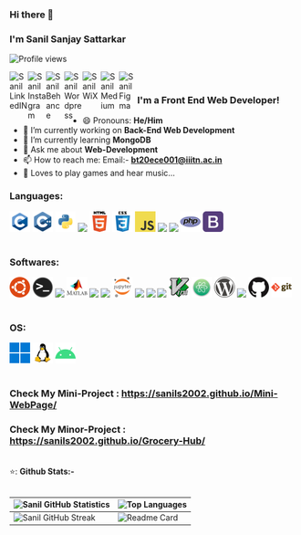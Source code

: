 ### Hi there 👋
### I'm Sanil Sanjay Sattarkar

![Profile views](https://komarev.com/ghpvc/?username=sanils2002&color=blueviolet)

<a href="https://www.linkedin.com/in/sanils2002/">
  <img align="left" alt="Sanil LinkedIN" width="32px" src="https://cdn.jsdelivr.net/npm/simple-icons@v3.13.0/icons/linkedin.svg" target="_blank" />
</a>
<a href="https://www.instagram.com/sanil_0205/">
  <img align="left" alt="Sanil Instagram" width="32px" src="https://cdn.jsdelivr.net/npm/simple-icons@v3.13.0/icons/instagram.svg" target="_blank" />
</a>
<a href="https://www.behance.net/sanilsattarkar">
  <img align="left" alt="Sanil Behance" width="32px" src="https://cdn.jsdelivr.net/npm/simple-icons@3.13.0/icons/behance.svg" target="_blank" />
</a>
<a href="https://wordpress.com/home/movienight2021ace.wordpress.com">  
  <img align="left" alt="Sanil Wordpress" width="32px" src="https://cdn.jsdelivr.net/npm/simple-icons@3.13.0/icons/wordpress.svg" target="_blank" />
</a>
<a href="https://manage.wix.com/dashboard/a1049893-15a6-42ca-9a47-58d831fbfc1c/home?referralInfo=EDITOR">  
  <img align="left" alt="Sanil WiX" width="32px" src="https://cdn.jsdelivr.net/npm/simple-icons@3.13.0/icons/wix.svg" target="_blank" />
</a>
<a href="https://medium.com/@sattarkars45">  
  <img align="left" alt="Sanil Medium" width="32px" src="https://cdn.jsdelivr.net/npm/simple-icons@3.13.0/icons/medium.svg" target="_blank" />
</a>
<a href="https://www.figma.com/files/user/939226844701567191?fuid=939226844701567191">  
  <img align="left" alt="Sanil Figma" width="32px" src="https://cdn.jsdelivr.net/npm/simple-icons@3.13.0/icons/figma.svg" target="_blank" />
</a>
<br/>

### I'm a Front End Web Developer!

- 😄 Pronouns: <b>He/Him</b>
- 🔭 I’m currently working on <b>Back-End Web Development</b>   
- 🌱 I’m currently learning <b>MongoDB</b> 
- 💬 Ask me about <b>Web-Development</b>  
- 📫 How to reach me: Email:- <b>bt20ece001@iiitn.ac.in</b>
- 🤔 Loves to play games and hear music...


### Languages:

<section>
<code><img width="36px" src="https://raw.githubusercontent.com/github/explore/80688e429a7d4ef2fca1e82350fe8e3517d3494d/topics/c/c.png"></code>
<code><img width="36px" src="https://raw.githubusercontent.com/github/explore/80688e429a7d4ef2fca1e82350fe8e3517d3494d/topics/cpp/cpp.png"></code>
<code><img width="36px" src="https://raw.githubusercontent.com/github/explore/80688e429a7d4ef2fca1e82350fe8e3517d3494d/topics/python/python.png"></code>
<code><img width="36px" src="https://i.pinimg.com/originals/8c/b1/8c/8cb18c72082d13eb581cf6d452e8e266.png"></code>  
<code><img width="36px" src="https://raw.githubusercontent.com/github/explore/80688e429a7d4ef2fca1e82350fe8e3517d3494d/topics/html/html.png"></code>
<code><img width="36px" src="https://raw.githubusercontent.com/github/explore/80688e429a7d4ef2fca1e82350fe8e3517d3494d/topics/css/css.png"></code>
<code><img width="36px" src="https://raw.githubusercontent.com/github/explore/80688e429a7d4ef2fca1e82350fe8e3517d3494d/topics/javascript/javascript.png"></code>
<code><img width="36px" src="https://png.pngtree.com/element_our/png_detail/20181227/xml-vector-icon-png_287418.jpg"></code> 
<code><img width="36px" src="https://media.istockphoto.com/vectors/white-xsl-file-document-icon-download-xsl-button-icon-isolated-with-vector-id1145457366?k=20&m=1145457366&s=170667a&w=0&h=DgSUDr7VMAXzboK5f4tEroXxqwfUe1hpYzZjykeiy5g="></code>
<code><img width="36px" src="https://raw.githubusercontent.com/github/explore/ccc16358ac4530c6a69b1b80c7223cd2744dea83/topics/php/php.png"></code>  
<code><img width="36px" src="https://raw.githubusercontent.com/github/explore/80688e429a7d4ef2fca1e82350fe8e3517d3494d/topics/bootstrap/bootstrap.png"></code>
</section>
<br/>

### Softwares:

<section>
<code><img width="36px" src="https://raw.githubusercontent.com/github/explore/80688e429a7d4ef2fca1e82350fe8e3517d3494d/topics/ubuntu/ubuntu.png"></code>
<code><img width="36px" src="https://raw.githubusercontent.com/github/explore/d92924b1d925bb134e308bd29c9de6c302ed3beb/topics/terminal/terminal.png"></code>
<code><img width="36px" src="https://cdn.jsdelivr.net/npm/simple-icons@3.13.0/icons/autodesk.svg"></code>  
<code><img width="36px" src="https://raw.githubusercontent.com/github/explore/80688e429a7d4ef2fca1e82350fe8e3517d3494d/topics/matlab/matlab.png"></code>
<code><img width="36px" src="https://cdn.jsdelivr.net/npm/simple-icons@3.13.0/icons/visualstudiocode.svg"></code>
<code><img width="36px" src="https://cdn.jsdelivr.net/npm/simple-icons@3.13.0/icons/eclipseide.svg"></code>
<code><img width="36px" src="https://raw.githubusercontent.com/github/explore/80688e429a7d4ef2fca1e82350fe8e3517d3494d/topics/jupyter-notebook/jupyter-notebook.png"></code>
<code><img width="36px" src="https://upload.wikimedia.org/wikipedia/commons/thumb/0/04/Gnusim8085_Logo.svg/800px-Gnusim8085_Logo.svg.png"></code>
<code><img width="36px" src="https://upload.wikimedia.org/wikipedia/commons/thumb/f/fe/Apache_Tomcat_logo.svg/1280px-Apache_Tomcat_logo.svg.png"></code>
<code><img width="36px" src="https://upload.wikimedia.org/wikipedia/commons/f/f8/WampServer-logo.png"></code>  
<code><img width="36px" src="https://raw.githubusercontent.com/github/explore/80688e429a7d4ef2fca1e82350fe8e3517d3494d/topics/vim/vim.png"></code>
<code><img width="36px" src="https://raw.githubusercontent.com/github/explore/80688e429a7d4ef2fca1e82350fe8e3517d3494d/topics/atom/atom.png"></code>  
<code><img width="36px" src="https://raw.githubusercontent.com/github/explore/80688e429a7d4ef2fca1e82350fe8e3517d3494d/topics/wordpress/wordpress.png"></code>
<code><img width="36px" src="https://cdn.jsdelivr.net/npm/simple-icons@3.13.0/icons/wix.svg"></code>
<code><img width="36px" src="https://raw.githubusercontent.com/github/explore/78df643247d429f6cc873026c0622819ad797942/topics/github/github.png"></code>
<code><img width="36px" src="https://raw.githubusercontent.com/github/explore/80688e429a7d4ef2fca1e82350fe8e3517d3494d/topics/git/git.png"></code>  
</section>
<br/>

### OS:

<section>
<code><img width="36px" src="https://raw.githubusercontent.com/github/explore/80688e429a7d4ef2fca1e82350fe8e3517d3494d/topics/windows/windows.png"></code>
<code><img width="36px" src="https://raw.githubusercontent.com/github/explore/80688e429a7d4ef2fca1e82350fe8e3517d3494d/topics/linux/linux.png"></code>
<code><img width="36px" src="https://raw.githubusercontent.com/github/explore/80688e429a7d4ef2fca1e82350fe8e3517d3494d/topics/android/android.png"></code>
</section>
<br/>

<!-- ### Check My Portfolio : https://sanils2002.github.io/Portfolio-Resume/ <br>
### Check My Dummy Portfolio : https://sattarkars45.wixsite.com/website <br> -->
<!-- ### Check My Mini-Project-1 : https://movienight2021ace.wordpress.com/ <br> -->
### Check My Mini-Project : https://sanils2002.github.io/Mini-WebPage/ <br> 
### Check My Minor-Project : https://sanils2002.github.io/Grocery-Hub/ <br>
<!-- ### Check My Mini-App : https://mybooks-sss.glideapp.io/ <br> -->
<br/>

<summary>⭐: <b>Github Stats:-</b></summary><br/>

| ![Sanil GitHub Statistics](https://github-readme-stats.vercel.app/api?username=sanils2002&show_icons=true&theme=cobalt) | ![Top Languages](https://github-readme-stats.vercel.app/api/top-langs/?username=sanils2002&theme=cobalt&layout=compact&langs_count=15) |
| --- | --- |
| ![Sanil GitHub Streak](https://github-readme-streak-stats.herokuapp.com/?user=sanils2002&theme=cobalt) | ![Readme Card](https://github-readme-stats.vercel.app/api/pin/?username=sanils2002&repo=MATLAB-PROJECTS&theme=cobalt) |
